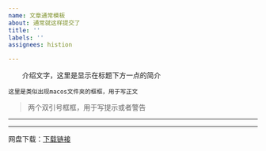 ```yaml
---
name: 文章通常模板
about: 通常就这样提交了
title: ''
labels: ''
assignees: histion

---
```


[cloud:nanami]: # '封面图连接'


　　介绍文字，这里是显示在标题下方一点的简介

	这里是类似出现macos文件夹的框框，用于写正文


> 两个双引号框框，用于写提示或者警告

----------

[^_^]: # (一般在这里插入描述图片)
----------

网盘下载：[下载链接](这里填地址 "点下去nya~")

[^_^]: # (注 释)
